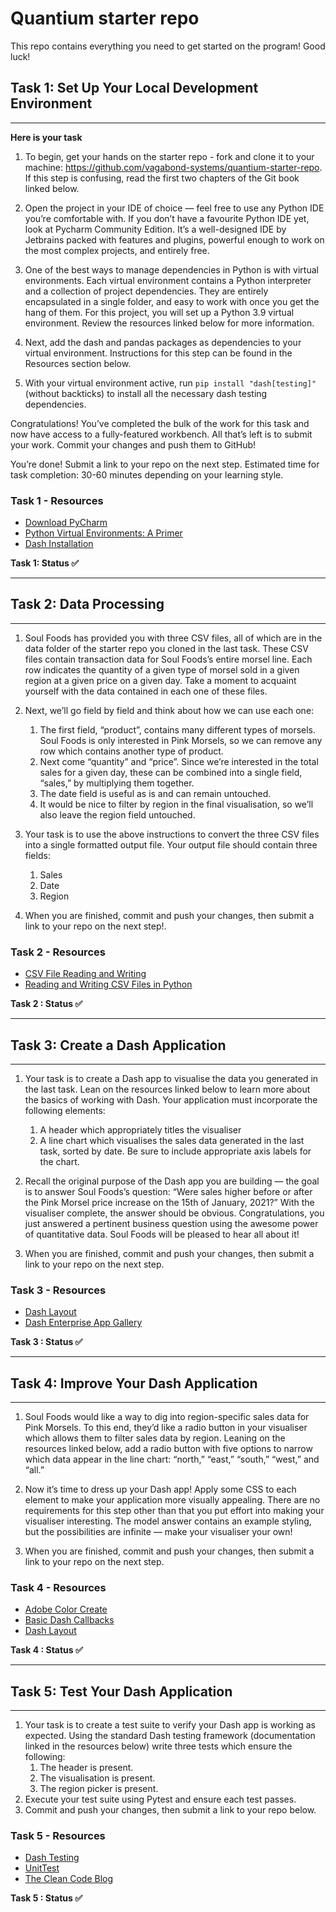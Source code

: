 # Quantium starter repo
This repo contains everything you need to get started on the program! Good luck!

## Task 1: Set Up Your Local Development Environment
---

**Here is your task**

1. To begin, get your hands on the starter repo - fork and clone it to your machine: https://github.com/vagabond-systems/quantium-starter-repo. If this step is confusing, read the first two chapters of the Git book linked below.
 
2. Open the project in your IDE of choice — feel free to use any Python IDE you’re comfortable with. If you don’t have a favourite Python IDE yet, look at Pycharm Community Edition. It’s a well-designed IDE by Jetbrains packed with features and plugins, powerful enough to work on the most complex projects, and entirely free.
 
3. One of the best ways to manage dependencies in Python is with virtual environments. Each virtual environment contains a Python interpreter and a collection of project dependencies. They are entirely encapsulated in a single folder, and easy to work with once you get the hang of them. For this project, you will set up a Python 3.9 virtual environment. Review the resources linked below for more information.
 
4. Next, add the dash and pandas packages as dependencies to your virtual environment. Instructions for this step can be found in the Resources section below.
 
5. With your virtual environment active, run `pip install "dash[testing]"` (without backticks) to install all the necessary dash testing dependencies.

Congratulations! You’ve completed the bulk of the work for this task and now have access to a fully-featured workbench. All that’s left is to submit your work. Commit your changes and push them to GitHub!

You’re done! Submit a link to your repo on the next step.
Estimated time for task completion: 30-60 minutes depending on your learning style.
<br>

### Task 1 - Resources

* [Download PyCharm](https://www.jetbrains.com/pycharm/download/#section=linux)
* [Python Virtual Environments: A Primer](https://realpython.com/python-virtual-environments-a-primer/)
* [Dash Installation](https://dash.plotly.com/installation)

**Task 1: Status ✅**

---

## Task 2: Data Processing
---
1. Soul Foods has provided you with three CSV files, all of which are in the data folder of the starter repo you cloned in the last task. These CSV files contain transaction data for Soul Foods’s entire morsel line. Each row indicates the quantity of a given type of morsel sold in a given region at a given price on a given day. Take a moment to acquaint yourself with the data contained in each one of these files.
 
2. Next, we’ll go field by field and think about how we can use each one:
    1. The first field, “product”, contains many different types of morsels. Soul Foods is only interested in Pink Morsels, so we can remove any row which contains another type of product.
    2. Next come “quantity” and “price”. Since we’re interested in the total sales for a given day, these can be combined into a single field, “sales,” by multiplying them together.
    3. The date field is useful as is and can remain untouched.
    4. It would be nice to filter by region in the final visualisation, so we’ll also leave the region field untouched.
 
3. Your task is to use the above instructions to convert the three CSV files into a single formatted output file. Your output file should contain three fields:
    1. Sales
    2. Date
    3. Region
 
4. When you are finished, commit and push your changes, then submit a link to your repo on the next step!.


### Task 2 - Resources

* [CSV File Reading and Writing](https://docs.python.org/3/library/csv.html)
* [Reading and Writing CSV Files in Python](https://realpython.com/python-csv/)

**Task 2 : Status ✅**

---
## Task 3: Create a Dash Application
---
1. Your task is to create a Dash app to visualise the data you generated in the last task. Lean on the resources linked below to learn more about the basics of working with Dash. Your application must incorporate the following elements:
    1. A header which appropriately titles the visualiser
    2. A line chart which visualises the sales data generated in the last task, sorted by date. Be sure to include appropriate axis labels for the chart.
 
2. Recall the original purpose of the Dash app you are building — the goal is to answer Soul Foods’s question: “Were sales higher before or after the Pink Morsel price increase on the 15th of January, 2021?” With the visualiser complete, the answer should be obvious. Congratulations, you just answered a pertinent business question using the awesome power of quantitative data. Soul Foods will be pleased to hear all about it!
 
3. When you are finished, commit and push your changes, then submit a link to your repo on the next step.


### Task 3 - Resources

* [Dash Layout](https://dash.plotly.com/layout)
* [Dash Enterprise App Gallery](https://dash.gallery/Portal/)

**Task 3 : Status ✅**

---
## Task 4: Improve Your Dash Application
---

1. Soul Foods would like a way to dig into region-specific sales data for Pink Morsels. To this end, they’d like a radio button in your visualiser which allows them to filter sales data by region. Leaning on the resources linked below, add a radio button with five options to narrow which data appear in the line chart: “north,” “east,” “south,” “west,” and “all.”
 
2. Now it’s time to dress up your Dash app! Apply some CSS to each element to make your application more visually appealing. There are no requirements for this step other than that you put effort into making your visualiser interesting. The model answer contains an example styling, but the possibilities are infinite — make your visualiser your own!
 
3. When you are finished, commit and push your changes, then submit a link to your repo on the next step.

### Task 4 - Resources

* [Adobe Color Create](https://color.adobe.com/create/color-wheel)
* [Basic Dash Callbacks](https://dash.plotly.com/basic-callbacks)
* [Dash Layout](https://dash.plotly.com/layout)

**Task 4 : Status ✅**

---
## Task 5: Test Your Dash Application
---

1. Your task is to create a test suite to verify your Dash app is working as expected. Using the standard Dash testing framework (documentation linked in the resources below) write three tests which ensure the following:
    1. The header is present.
    2. The visualisation is present.
    3. The region picker is present.
2. Execute your test suite using Pytest and ensure each test passes.
3. Commit and push your changes, then submit a link to your repo below.


### Task 5 - Resources

* [Dash Testing](https://dash.plotly.com/testing)
* [UnitTest](https://martinfowler.com/bliki/UnitTest.html)
* [The Clean Code Blog](https://blog.cleancoder.com/uncle-bob/2017/05/05/TestDefinitions.html)


**Task 5 : Status ✅**

